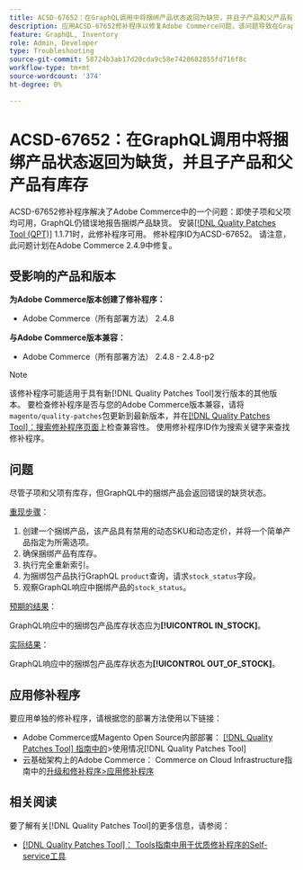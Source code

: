 ```yaml
---
title: ACSD-67652：在GraphQL调用中将捆绑产品状态返回为缺货，并且子产品和父产品有库存
description: 应用ACSD-67652修补程序以修复Adobe Commerce问题，该问题导致在GraphQL调用中，即使子产品和父产品有库存，捆绑包产品状态也会作为缺货状态返回。
feature: GraphQL, Inventory
role: Admin, Developer
type: Troubleshooting
source-git-commit: 58724b3ab17d20cda9c58e7420682855fd716f8c
workflow-type: tm+mt
source-wordcount: '374'
ht-degree: 0%

---
```



# ACSD-67652：在GraphQL调用中将捆绑产品状态返回为缺货，并且子产品和父产品有库存

ACSD-67652修补程序解决了Adobe Commerce中的一个问题：即使子项和父项均可用，GraphQL仍错误地报告捆绑产品缺货。 安装[[!DNL Quality Patches Tool (QPT)]](/help/tools/quality-patches-tool/quality-patches-tool-to-self-serve-quality-patches.md) 1.1.71时，此修补程序可用。 修补程序ID为ACSD-67652。 请注意，此问题计划在Adobe Commerce 2.4.9中修复。

## 受影响的产品和版本

**为Adobe Commerce版本创建了修补程序：**

* Adobe Commerce（所有部署方法） 2.4.8

**与Adobe Commerce版本兼容：**

* Adobe Commerce（所有部署方法） 2.4.8 - 2.4.8-p2

>[!NOTE]
>
>该修补程序可能适用于具有新[!DNL Quality Patches Tool]发行版本的其他版本。 要检查修补程序是否与您的Adobe Commerce版本兼容，请将`magento/quality-patches`包更新到最新版本，并在[[!DNL Quality Patches Tool]：搜索修补程序页面](https://experienceleague.adobe.com/tools/commerce-quality-patches/index.html?lang=zh-Hans)上检查兼容性。 使用修补程序ID作为搜索关键字来查找修补程序。

## 问题

尽管子项和父项有库存，但GraphQL中的捆绑产品会返回错误的缺货状态。

<u>重现步骤</u>：

1. 创建一个捆绑产品，该产品具有禁用的动态SKU和动态定价，并将一个简单产品指定为所需选项。
1. 确保捆绑产品有库存。
1. 执行完全重新索引。
1. 为捆绑包产品执行GraphQL `product`查询，请求`stock_status`字段。
1. 观察GraphQL响应中捆绑产品的`stock_status`。


<u>预期的结果</u>：

GraphQL响应中的捆绑包产品库存状态应为&#x200B;**[!UICONTROL IN_STOCK]**。

<u>实际结果</u>：

GraphQL响应中的捆绑包产品库存状态为&#x200B;**[!UICONTROL OUT_OF_STOCK]**。


## 应用修补程序

要应用单独的修补程序，请根据您的部署方法使用以下链接：

* Adobe Commerce或Magento Open Source内部部署： [[!DNL Quality Patches Tool] 指南中的](/help/tools/quality-patches-tool/usage.md)>使用情况[!DNL Quality Patches Tool]
* 云基础架构上的Adobe Commerce： Commerce on Cloud Infrastructure指南中的[升级和修补程序>应用修补程序](https://experienceleague.adobe.com/docs/commerce-cloud-service/user-guide/develop/upgrade/apply-patches.html?lang=zh-Hans)

## 相关阅读

要了解有关[!DNL Quality Patches Tool]的更多信息，请参阅：

* [[!DNL Quality Patches Tool]： Tools指南中用于优质修补程序的Self-service工具](/help/tools/quality-patches-tool/quality-patches-tool-to-self-serve-quality-patches.md)
